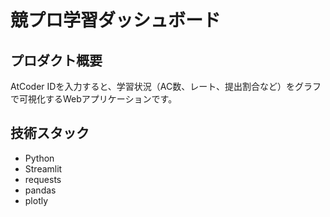 # 競プロ学習ダッシュボード

## プロダクト概要
AtCoder IDを入力すると、学習状況（AC数、レート、提出割合など）をグラフで可視化するWebアプリケーションです。

## 技術スタック
* Python
* Streamlit
* requests
* pandas
* plotly